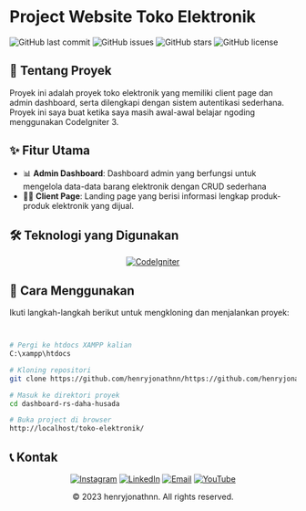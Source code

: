 

# Project Website Toko Elektronik

![GitHub last commit](https://img.shields.io/github/last-commit/henryjonathnn/toko-elektronik)
![GitHub issues](https://img.shields.io/github/issues/henryjonathnn/toko-elektronik)
![GitHub stars](https://img.shields.io/github/stars/henryjonathnn/toko-elektronik)
![GitHub license](https://img.shields.io/github/license/henryjonathnn/toko-elektronik)

## 📌 Tentang Proyek

Proyek ini adalah proyek toko elektronik yang memiliki client page dan admin dashboard, serta dilengkapi dengan sistem autentikasi sederhana. Proyek ini saya buat ketika saya masih awal-awal belajar ngoding menggunakan CodeIgniter 3.

## ✨ Fitur Utama

- 📊 **Admin Dashboard**: Dashboard admin yang berfungsi untuk mengelola data-data barang elektronik dengan CRUD sederhana
- 🙍‍♂️ **Client Page**: Landing page yang berisi informasi lengkap produk-produk elektronik yang dijual.



## 🛠️ Teknologi yang Digunakan

<div align="center">

[![CodeIgniter][CodeIgniter.com]][CodeIgniter-url]

</div>

## 🚀 Cara Menggunakan

Ikuti langkah-langkah berikut untuk mengkloning dan menjalankan proyek:

```bash


# Pergi ke htdocs XAMPP kalian
C:\xampp\htdocs

# Kloning repositori
git clone https://github.com/henryjonathnn/https://github.com/henryjonathnn/toko-elektronik.git

# Masuk ke direktori proyek
cd dashboard-rs-daha-husada

# Buka project di browser
http://localhost/toko-elektronik/

```

## 📞 Kontak

<div align="center">

[![Instagram][Instagram.com]][Instagram-url]
[![LinkedIn][LinkedIn.com]][LinkedIn-url]
[![Email][Email.com]][Email-url]
[![YouTube][YouTube.com]][YouTube-url]

</div>

<!-- MARKDOWN LINKS & IMAGES -->
[Instagram.com]: https://img.shields.io/badge/Instagram-%23E4405F.svg?style=for-the-badge&logo=Instagram&logoColor=white
[Instagram-url]: https://instagram.com/henryjonathnn
[LinkedIn.com]: https://img.shields.io/badge/linkedin-%230077B5.svg?style=for-the-badge&logo=linkedin&logoColor=white
[LinkedIn-url]: https://www.linkedin.com/in/henry-jonathan-chandra-b531402a8/
[Email.com]: https://img.shields.io/badge/Email-D14836?style=for-the-badge&logo=gmail&logoColor=white
[Email-url]: mailto:henryjonathanchandra12@gmail.com
[YouTube.com]: https://img.shields.io/badge/YouTube-%23FF0000.svg?style=for-the-badge&logo=YouTube&logoColor=white
[YouTube-url]: https://youtube.com/@henryjonathnn

<div align="center">
  © 2023 henryjonathnn. All rights reserved.
</div>

<!-- MARKDOWN LINKS & IMAGES -->
[CodeIgniter.com]: https://img.shields.io/badge/CodeIgniter-EF4223?style=for-the-badge&logo=codeigniter&logoColor=white
[CodeIgniter-url]: https://codeigniter.com

